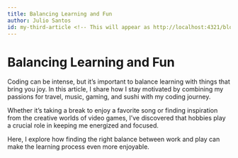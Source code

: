 ```yaml
---
title: Balancing Learning and Fun
author: Julio Santos
id: my-third-article <!-- This will appear as http://localhost:4321/blog/my-third-article -->
---
```


# Balancing Learning and Fun

Coding can be intense, but it’s important to balance learning with things that bring you joy. In this article, I share how I stay motivated by combining my passions for travel, music, gaming, and sushi with my coding journey.

Whether it’s taking a break to enjoy a favorite song or finding inspiration from the creative worlds of video games, I’ve discovered that hobbies play a crucial role in keeping me energized and focused. 

Here, I explore how finding the right balance between work and play can make the learning process even more enjoyable.

